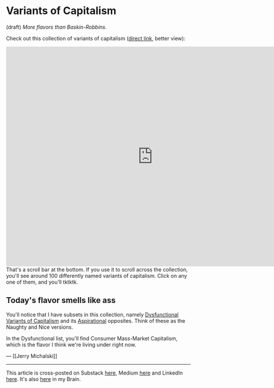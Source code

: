 # Variants of Capitalism
(draft) 
*More flavors than Baskin-Robbins.* 

Check out this collection of variants of capitalism ([direct link](https://bra.in/5vmPJj), better view):
<iframe width="800" height="600" src="https://app.thebrain.com/brain/3d80058c-14d8-5361-0b61-a061f89baf87/5007e79a-c60f-82f5-45cc-195190bfe59b" frameborder="0"></iframe>
That's a scroll bar at the bottom. If you use it to scroll across the collection, you'll see around 100 differently named variants of capitalism. Click on any one of them, and you'll tktktk. 

## Today's flavor smells like ass 

You'll notice that I have subsets in this collection, namely [Dysfunctional Variants of Capitalism](https://bra.in/9qVZVE) and its [Aspirational](https://bra.in/9qaoAm) opposites. Think of these as the Naughty and Nice versions. 

In the Dysfunctional list, you'll find Consumer Mass-Market Capitalism, which is the flavor I think we're living under right now. 

— [[Jerry Michalski]] 

--- 
This article is cross-posted on Substack [here](), Medium [here]() and LinkedIn [here](). It's also [here]() in my Brain. 

